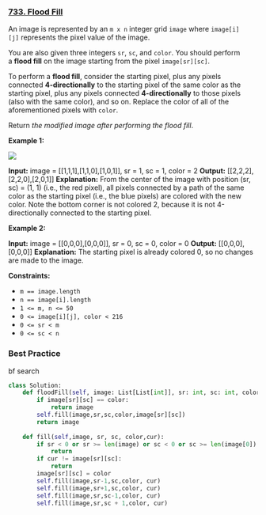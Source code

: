 ### [733. Flood Fill](https://leetcode.com/problems/flood-fill/)



An image is represented by an `m x n` integer grid `image` where `image[i][j]` represents the pixel value of the image.

You are also given three integers `sr`, `sc`, and `color`. You should perform a **flood fill** on the image starting from the pixel `image[sr][sc]`.

To perform a **flood fill**, consider the starting pixel, plus any pixels connected **4-directionally** to the starting pixel of the same color as the starting pixel, plus any pixels connected **4-directionally** to those pixels (also with the same color), and so on. Replace the color of all of the aforementioned pixels with `color`.

Return *the modified image after performing the flood fill*.

**Example 1:**

![](https://assets.leetcode.com/uploads/2021/06/01/flood1-grid.jpg)

**Input:** image = [[1,1,1],[1,1,0],[1,0,1]], sr = 1, sc = 1, color = 2
**Output:** [[2,2,2],[2,2,0],[2,0,1]]
**Explanation:** From the center of the image with position (sr, sc) = (1, 1) (i.e., the red pixel), all pixels connected by a path of the same color as the starting pixel (i.e., the blue pixels) are colored with the new color.
Note the bottom corner is not colored 2, because it is not 4-directionally connected to the starting pixel.

**Example 2:**

**Input:** image = [[0,0,0],[0,0,0]], sr = 0, sc = 0, color = 0
**Output:** [[0,0,0],[0,0,0]]
**Explanation:** The starting pixel is already colored 0, so no changes are made to the image.

**Constraints:**

- `m == image.length`
- `n == image[i].length`
- `1 <= m, n <= 50`
- `0 <= image[i][j], color < 216`
- `0 <= sr < m`
- `0 <= sc < n`

### Best Practice

bf search

```python
class Solution:
    def floodFill(self, image: List[List[int]], sr: int, sc: int, color: int) -> List[List[int]]:
        if image[sr][sc] == color:
            return image
        self.fill(image,sr,sc,color,image[sr][sc])
        return image
    
    def fill(self,image, sr, sc, color,cur):
        if sr < 0 or sr >= len(image) or sc < 0 or sc >= len(image[0]):
            return
        if cur != image[sr][sc]:
            return
        image[sr][sc] = color
        self.fill(image,sr-1,sc,color, cur)
        self.fill(image,sr+1,sc,color, cur)
        self.fill(image,sr,sc-1,color, cur)
        self.fill(image,sr,sc + 1,color, cur)
```

### 
